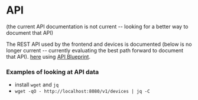 # API

(the current API documentation is not current -- looking for a better way to
document that API)

The REST API used by the frontend and devices is documented (below is no longer
current -- currently evaluating the best path forward to document that API).
[here](https://htmlpreview.github.io/?https://github.com/simpleiot/simpleiot/blob/master/docs/api.html)
using [API Blueprint](api.apibp).

### Examples of looking at API data

- install `wget` and `jq`
- `wget -qO - http://localhost:8080/v1/devices | jq -C`
